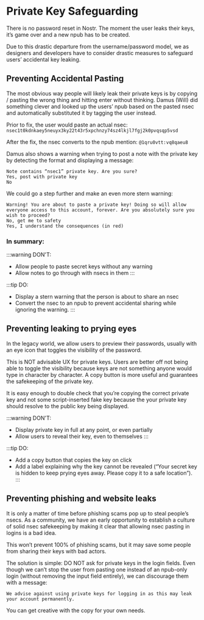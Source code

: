 # Private Key Safeguarding

There is no password reset in Nostr. The moment the user leaks their keys, it’s game over and a new npub has to be created. 

Due to this drastic departure from the username/password model, we as designers and developers have to consider drastic measures to safeguard users’ accidental key leaking. 

## Preventing Accidental Pasting

The most obvious way people will likely leak their private keys is by copying / pasting the wrong thing and hitting enter without thinking. Damus (Will) did something clever and looked up the users’ npub based on the pasted nsec and automatically substituted it by tagging the user instead.

Prior to fix, the user would paste an actual nsec:
`nsec1t0kdnkaey5neuyx3ky22t43r5xpchnzy74sz4lkjl7fgj2k0pvqsqp5vsd`

After the fix, the nsec converts to the npub mention:
`@1qru0vtt:vq8qaeu8`

Damus also shows a warning when trying to post a note with the private key by detecting the format and displaying a message:

```
Note contains “nsec1” private key. Are you sure?
Yes, post with private key
No
```

We could go a step further and make an even more stern warning:
```
Warning! You are about to paste a private key! Doing so will allow everyone access to this account, forever. Are you absolutely sure you wish to proceed? 
No, get me to safety
Yes, I understand the consequences (in red)
```
### In summary:

:::warning DON'T:
- Allow people to paste secret keys without any warning
- Allow notes to go through with nsecs in them
:::

:::tip DO:
- Display a stern warning that the person is about to share an nsec
- Convert the nsec to an npub to prevent accidental sharing while ignoring the warning. 
:::

## Preventing leaking to prying eyes

In the legacy world, we allow users to preview their passwords, usually with an eye icon that toggles the visibility of the password.

This is NOT advisable UX for private keys. Users are better off not being able to toggle the visibility because keys are not something anyone would type in character by character. A copy button is more useful and guarantees the safekeeping of the private key.

It is easy enough to double check that you’re copying the correct private key and not some script-inserted fake key because the your private key should resolve to the public key being displayed. 

:::warning DON'T:
- Display private key in full at any point, or even partially
- Allow users to reveal their key, even to themselves
:::

:::tip DO:
- Add a copy button that copies the key on click
- Add a label explaining why the key cannot be revealed (“Your secret key is hidden to keep prying eyes away. Please copy it to a safe location”). 
:::

## Preventing phishing and website leaks

It is only a matter of time before phishing scams pop up to steal people’s nsecs. As a community, we have an early opportunity to establish a culture of solid nsec safekeeping by making it clear that allowing nsec pasting in logins is a bad idea.

This won’t prevent 100% of phishing scams, but it may save some people from sharing their keys with bad actors. 

The solution is simple: DO NOT ask for private keys in the login fields. Even though we can’t stop the user from pasting one instead of an npub-only login (without removing the input field entirely), we can discourage them with a message:

`We advise against using private keys for logging in as this may leak your account permanently.`  

You can get creative with the copy for your own needs.
